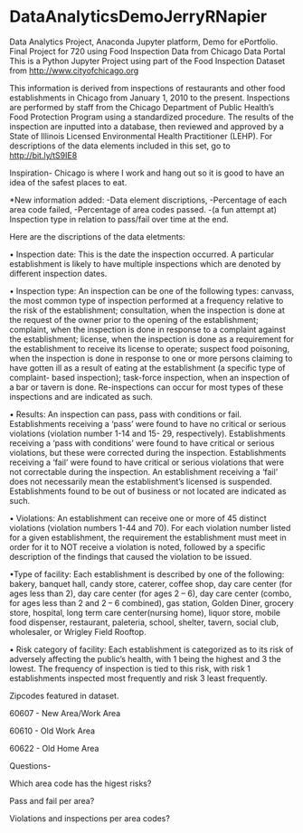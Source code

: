 # DataAnalyticsDemoJerryRNapier
Data Analytics Project, Anaconda Jupyter platform, Demo for ePortfolio.
Final Project for 720 using Food Inspection Data from Chicago Data Portal
This is a Python Jupyter Project using part of the Food Inspection Dataset from http://www.cityofchicago.org

This information is derived from inspections of restaurants and other food establishments in Chicago from January 1, 2010 to the present. Inspections are performed by staff from the Chicago Department of Public Health’s Food Protection Program using a standardized procedure. The results of the inspection are inputted into a database, then reviewed and approved by a State of Illinois Licensed Environmental Health Practitioner (LEHP). For descriptions of the data elements included in this set, go to http://bit.ly/tS9IE8

Inspiration- Chicago is where I work and hang out so it is good to have an idea of the safest places to eat.

*New information added: -Data element discriptions, -Percentage of each area code failed, -Percentage of area codes passed. -(a fun attempt at) Inspection type in relation to pass/fail over time at the end.

Here are the discriptions of the data eletments:

• Inspection date: This is the date the inspection occurred. A particular establishment is likely to have multiple inspections which are denoted by different inspection dates.

• Inspection type: An inspection can be one of the following types: canvass, the most common type of inspection performed at a frequency relative to the risk of the establishment; consultation, when the inspection is done at the request of the owner prior to the opening of the establishment; complaint, when the inspection is done in response to a complaint against the establishment; license, when the inspection is done as a requirement for the establishment to receive its license to operate; suspect food poisoning, when the inspection is done in response to one or more persons claiming to have gotten ill as a result of eating at the establishment (a specific type of complaint- based inspection); task-force inspection, when an inspection of a bar or tavern is done. Re-inspections can occur for most types of these inspections and are indicated as such.

• Results: An inspection can pass, pass with conditions or fail. Establishments receiving a ‘pass’ were found to have no critical or serious violations (violation number 1-14 and 15- 29, respectively). Establishments receiving a ‘pass with conditions’ were found to have critical or serious violations, but these were corrected during the inspection. Establishments receiving a ‘fail’ were found to have critical or serious violations that were not correctable during the inspection. An establishment receiving a ‘fail’ does not necessarily mean the establishment’s licensed is suspended. Establishments found to be out of business or not located are indicated as such.

• Violations: An establishment can receive one or more of 45 distinct violations (violation numbers 1-44 and 70). For each violation number listed for a given establishment, the requirement the establishment must meet in order for it to NOT receive a violation is noted, followed by a specific description of the findings that caused the violation to be issued.

•Type of facility: Each establishment is described by one of the following: bakery, banquet hall, candy store, caterer, coffee shop, day care center (for ages less than 2), day care center (for ages 2 – 6), day care center (combo, for ages less than 2 and 2 – 6 combined), gas station, Golden Diner, grocery store, hospital, long term care center(nursing home), liquor store, mobile food dispenser, restaurant, paleteria, school, shelter, tavern, social club, wholesaler, or Wrigley Field Rooftop.

• Risk category of facility: Each establishment is categorized as to its risk of adversely affecting the public’s health, with 1 being the highest and 3 the lowest. The frequency of inspection is tied to this risk, with risk 1 establishments inspected most frequently and risk 3 least frequently.

Zipcodes featured in dataset.

60607 - New Area/Work Area

60610 - Old Work Area

60622 - Old Home Area

Questions-

Which area code has the higest risks?

Pass and fail per area?

Violations and inspections per area codes?

